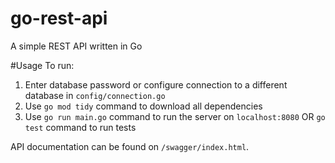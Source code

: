 # go-rest-api
A simple REST API written in Go

#Usage
To run:
1. Enter database password or configure connection to a different database in `config/connection.go`
2. Use `go mod tidy` command to download all dependencies
3. Use `go run main.go` command to run the server on `localhost:8080` OR `go test` command to run tests

API documentation can be found on `/swagger/index.html`.